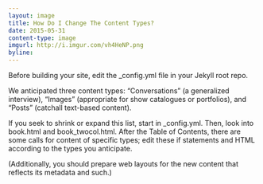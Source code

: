 ```yaml
---
layout: image
title: How Do I Change The Content Types?
date: 2015-05-31
content-type: image
imgurl: http://i.imgur.com/vh4HeNP.png
byline:
---
```


Before building your site, edit the _config.yml file in your Jekyll root repo. 

We anticipated three content types: “Conversations” (a generalized interview), “Images” (appropriate for show catalogues or portfolios), and “Posts” (catchall text-based content). 

If you seek to shrink or expand this list, start in _config.yml. Then, look into book.html and book_twocol.html. After the Table of Contents, there are some calls for content of specific types; edit these if statements and HTML according to the types you anticipate. 

(Additionally, you should prepare web layouts for the new content that reflects its metadata and such.) 